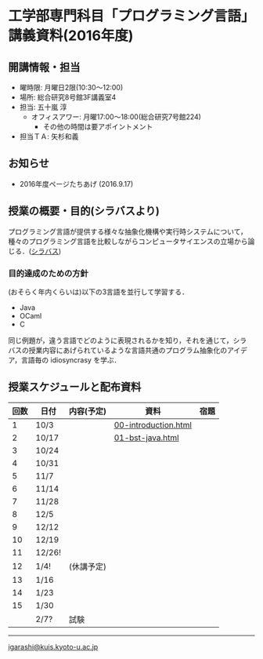 # 工学部専門科目「プログラミング言語」講義資料(2016年度)

## 開講情報・担当

* 曜時限: 月曜日2限(10:30〜12:00)
* 場所: 総合研究8号館3F講義室4
* 担当: 五十嵐 淳
    * オフィスアワー: 月曜17:00〜18:00(総合研究7号館224)
         * その他の時間は要アポイントメント
* 担当ＴＡ: 矢杉和義

## お知らせ

* 2016年度ページたちあげ (2016.9.17)

## 授業の概要・目的(シラバスより)

プログラミング言語が提供する様々な抽象化機構や実行時システムについて，種々のプログラミング言語を比較しながらコンピュータサイエンスの立場から論じる．([シラバス](http://www.t.kyoto-u.ac.jp/syllabus-s/?mode=subject&lang=ja&year=2016&b=6&c=90170))

### 目的達成のための方針

(おそらく年内くらいは)以下の3言語を並行して学習する．

* Java
* OCaml
* C

同じ例題が，違う言語でどのように表現されるかを知り，それを通じて，シラ
バスの授業内容にあげられているような言語共通のプログラム抽象化のアイデ
ア，言語毎の idiosyncrasy を学ぶ．


## 授業スケジュールと配布資料

|回数|日付| 内容(予定) | 資料 | 宿題 |
|----|----|-----------|------|------|
|1   |10/3|           | [00-introduction.html](http://www.fos.kuis.kyoto-u.ac.jp/~igarashi/class/pl/00-introduction.html)  |      |
|2   |10/17|           | [01-bst-java.html](http://www.fos.kuis.kyoto-u.ac.jp/~igarashi/class/pl/01-bst-java.html)  |      |
|3   |10/24|           |      |      |
|4   |10/31|           |      |      |
|5   |11/7|            |      |      |
|6   |11/14|          |      |      |
|7   |11/28|           |      |      |
|8   |12/5|            |      |      |
|9   |12/12|          |      |      |
|10  |12/19|           |      |      |
|11  |12/26!|           |      |      |
|12  |1/4!| (休講予定)  |      |      |
|13  |1/16|           |      |      |
|14  |1/23|           |      |      |
|15  |1/30|           |      |      |
|    |2/7?|試験      |      |      |

-----------
igarashi@kuis.kyoto-u.ac.jp
